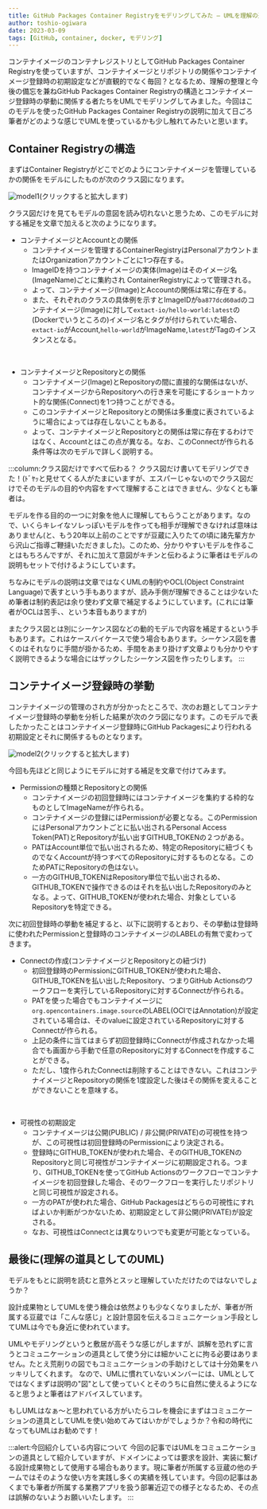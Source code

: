 ```yaml
---
title: GitHub Packages Container Registryをモデリングしてみた – UMLを理解の道具として
author: toshio-ogiwara
date: 2023-03-09
tags: [GitHub, container, docker, モデリング]
---
```

コンテナイメージのコンテナレジストリとしてGitHub Packages Container Registryを使っていますが、コンテナイメージとリポジトリの関係やコンテナイメージ登録時の初期設定などが直観的でなく毎回？となるため、理解の整理と今後の備忘を兼ねGitHub Packages Container Registryの構造とコンテナイメージ登録時の挙動に関係する者たちをUMLでモデリングしてみました。今回はこのモデルを使ったGitHub Packages Container Registryの説明に加えて日ごろ筆者がどのような感じでUMLを使っているかも少し触れてみたいと思います。

## Container Registryの構造
まずはContainer Registryがどこでどのようにコンテナイメージを管理しているかの関係をモデルにしたものが次のクラス図になります。

![model1](/img/blogs/2023/0309_resource-model.drawio.svg)(クリックすると拡大します)

クラス図だけを見てもモデルの意図を読み切れないと思うため、このモデルに対する補足を文章で加えると次のようになります。

- コンテナイメージとAccountとの関係
  - コンテナイメージを管理するContainerRegistryはPersonalアカウントまたはOrganizationアカウントごとに1つ存在する。
  - ImageIDを持つコンテナイメージの実体(Image)はそのイメージ名(ImageName)ごとに集約され ContainerRegistryによって管理される。
  - よって、コンテナイメージ(Image)とAccountの関係は常に存在する。
  - また、それぞれのクラスの具体例を示すとImageIDが`ba877dcd60ad`のコンテナイメージ(Image)に対して`extact-io/hello-world:latest`の(Dockerでいうところの)イメージ名とタグが付けられていた場合、`extact-io`がAccount,`hello-world`がImageName,`latest`がTagのインスタンスとなる。
<br/>

- コンテナイメージとRepositoryとの関係
  - コンテナイメージ(Image)とRepositoryの間に直接的な関係はないが、コンテナイメージからRepositoryへの行き来を可能にするショートカット的な関係(Connect)を1つ持つことができる。
  - このコンテナイメージとRepositoryとの関係は多重度に表されているように場合によっては存在しないこともある。
  - よって、コンテナイメージとRepositoryとの関係は常に存在するわけではなく、Accountとはこの点が異なる。なお、このConnectが作られる条件等は次のモデルで詳しく説明する。

:::column:クラス図だけですべて伝わる？
クラス図だけ書いてモデリングできた！(ﾄﾞﾔｯと見せてくる人がたまにいますが、エスパーじゃないのでクラス図だけでそのモデルの目的や内容をすべて理解することはできません、少なくとも筆者は。

モデルを作る目的の一つに対象を他人に理解してもらうことがあります。なので、いくらキレイなソレっぽいモデルを作っても相手が理解できなければ意味はありません(と、もう20年以上前のことですが豆蔵に入りたての頃に諸先輩方から沢山ご指導ご鞭撻いただきました)。このため、分かりやすいモデルを作ることはもちろんですが、それに加えて意図がキチンと伝わるように筆者はモデルの説明もセットで付けるようにしています。

ちなみにモデルの説明は文章ではなくUMLの制約やOCL(Object Constraint Language)で表すという手もありますが、読み手側が理解できることは少ないため筆者は制約表記は余り使わず文章で補足するようにしています。(これには筆者がOCLは苦手、、という本音もありますが)

またクラス図とは別にシーケンス図などの動的モデルで内容を補足するという手もあります。これはケースバイケースで使う場合もあります。シーケンス図を書くのはそれなりに手間が掛かるため、手間をあまり掛けず文章よりも分かりやすく説明できるような場合にはザックしたシーケンス図を作ったりします。
:::
## コンテナイメージ登録時の挙動
コンテナイメージの管理のされ方が分かったところで、次のお題としてコンテナイメージ登録時の挙動を分析した結果が次のクラ図になります。このモデルで表したかったことはコンテナイメージ登録時にGitHub Packagesにより行われる初期設定とそれに関係するものとなります。

![model2](/img/blogs/2023/0309_event-model.drawio.svg)(クリックすると拡大します)

今回も先ほどと同じようにモデルに対する補足を文章で付けてみます。

- Permissionの種類とRepositoryとの関係
  - コンテナイメージの初回登録時にはコンテナイメージを集約する枠的なものとしてImageNameが作られる。
  - コンテナイメージの登録にはPermissionが必要となる。このPermissionにはPersonalアカウントごとに払い出されるPersonal Access Token(PAT)とRepositoryが払い出すGITHUB_TOKENの２つがある。
  - PATはAccount単位で払い出されるため、特定のRepositoryに紐づくものでなくAccountが持つすべてのRepositoryに対するものとなる。このためPATにRepositoryの色はない。
  - 一方のGITHUB_TOKENはRepository単位で払い出されるめ、GITHUB_TOKENで操作できるのはそれを払い出したRepositoryのみとなる。よって、GITHUB_TOKENが使われた場合、対象としているRepositoryを特定できる。


次に初回登録時の挙動を補足すると、以下に説明するとおり、その挙動は登録時に使われたPermissionと登録時のコンテナイメージのLABELの有無で変わってきます。

- Connectの作成(コンテナイメージとRepositoryとの紐づけ)
  - 初回登録時のPermissionにGITHUB_TOKENが使われた場合、GITHUB_TOKENを払い出したRepository、つまりGitHub Actionsのワークフローを実行しているRepositoryに対するConnectが作られる。
  - PATを使った場合でもコンテナイメージに`org.opencontainers.image.source`のLABEL(OCIではAnnotation)が設定されている場合は、そのvalueに設定されているRepositoryに対するConnectが作られる。
  - 上記の条件に当てはまらず初回登録時にConnectが作成されなかった場合でも画面から手動で任意のRepositoryに対するConnectを作成することができる。
  - ただし、1度作られたConnectは削除することはできない。これはコンテナイメージとRepositoryの関係を1度設定した後はその関係を変えることができないことを意味する。
<br/>

- 可視性の初期設定
  - コンテナイメージは公開(PUBLIC) / 非公開(PRIVATE)の可視性を持つが、この可視性は初回登録時のPermissionにより決定される。
  - 登録時にGITHUB_TOKENが使われた場合、そのGITHUB_TOKENのRepositoryと同じ可視性がコンテナイメージに初期設定される。つまり、GITHUB_TOKENを使ってGitHub Actionsのワークフローでコンテナイメージを初回登録した場合、そのワークフローを実行したリポジトリと同じ可視性が設定される。
  - 一方のPATが使われた場合、GitHub Packagesはどちらの可視性にすればよいか判断がつかないため、初期設定として非公開(PRIVATE)が設定される。
  - なお、可視性はConnectとは異なりいつでも変更が可能となっている。

## 最後に(理解の道具としてのUML)
モデルをもとに説明を読むと意外とスッと理解していただけたのではないでしょうか？

設計成果物としてUMLを使う機会は依然よりも少なくなりましたが、筆者が所属する豆蔵では「こんな感じ」と設計意図を伝えるコミュニケーション手段としてUMLは今でも身近に使われています。

UMLやモデリングというと敷居が高そうな感じがしますが、誤解を恐れずに言うとコミュニケーションの道具として使う分には細かいことに拘る必要はありません。たとえ荒削りの図でもコミュニケーションの手助けとしては十分効果をハッキリしてくれます。
なので、UMLに慣れていないメンバーには、UMLとしてではなくまずは説明の"図"として使っていくとそのうちに自然に使えるようになると思うよと筆者はアドバイスしています。

もしUMLはなぁ～と思われている方がいたらコレを機会にまずはコミュニケーションの道具としてUMLを使い始めてみてはいかがでしょうか？令和の時代になってもUMLはお勧めです！

:::alert:今回紹介している内容について
今回の記事ではUMLをコミュニケーションの道具として紹介していますが、ドメインによっては要求を設計、実装に繋げる設計成果物として使用する場合もあります。現に筆者が所属する豆蔵の他のチームではそのような使い方を実践し多くの実績を残しています。今回の記事はあくまでも筆者が所属する業務アプリを扱う部署近辺での様子となるため、その点は誤解のないようお願いいたします。
:::
